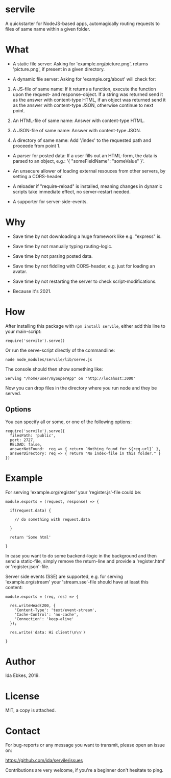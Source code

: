 servile
=======


A quickstarter for NodeJS-based apps, automagically routing requests to files
of same name within a given folder.


What
====

- A static file server: Asking for 'example.org/picture.png', returns
  'picture.png', if present in a given directory.

- A dynamic file server: Asking for 'example.org/about' will check for:

1. A JS-file of same name: If it returns a function, execute the function
   upon the request- and response-object. If a string was returned send it
   as the answer with content-type HTML, if an object was returned send it
   as the answer with content-type JSON, otherwise continue to next point.

2. An HTML-file of same name: Answer with content-type HTML.

3. A JSON-file of same name: Answer with content-type JSON.

4. A directory of same name: Add '/index' to the requested path and proceede
   from point 1.


- A parser for posted data: If a user fills out an HTML-form, the data is
  parsed to an object, e.g.: '{ "someFieldName": "someValue" }'.

- An unsecure allower of loading external resouces from other servers,
  by setting a CORS-header.

- A reloader if "require-reload" is installed, meaning changes in dynamic
  scripts take immediate effect, no server-restart needed.

- A supporter for server-side-events.


Why
===

- Save time by not downloading a huge framework like e.g. "express" is.

- Save time by not manually typing routing-logic.

- Save time by not parsing posted data.

- Save time by not fiddling with CORS-header, e.g. just for loading an avatar.

- Save time by not restarting the server to check script-modifications.

- Because it's 2021.


How
===

After installing this package with `npm install servile`, either add this line
to your main-script:

    require('servile').serve()

Or run the serve-script directly of the commandline:

    node node_modules/servile/lib/serve.js

The console should then show something like:

    Serving "/home/user/mySuperApp" on "http://locahost:3000"

Now you can drop files in the directory where you run node and they be served.


Options
-------

You can specify all or some, or one of the following options:

    require('servile').serve({
      filesPath: 'public',
      port: 2727,
      RELOAD: false,
      answerNotFound:  req => { return `Nothing found for ${req.url}` },
      answerDirectory: req => { return "No index-file in this folder." }
    })


Example
=======

For serving 'example.org/register' your 'register.js'-file could be:

    module.exports = (request, response) => {

      if(request.data) {

        // do something with request.data

      }

      return 'Some html'

    }


In case you want to do some backend-logic in the background and then send a
static-file, simply remove the return-line and provide a 'register.html' or
'register.json'-file.


Server side events (SSE) are supported, e.g. for serving 'example.org/stream'
your 'stream.sse'-file should have at least this content:

	module.exports = (req, res) => {

	  res.writeHead(200, {
		'Content-Type': 'text/event-stream',
		'Cache-Control': 'no-cache',
		'Connection': 'keep-alive'
	  });

	  res.write('data: Hi client!\n\n')

	}


Author
======

Ida Ebkes, 2019.


License
=======

MIT, a copy is attached.


Contact
=======

For bug-reports or any message you want to transmit, please open an issue on:

https://github.com/ida/servile/issues

Contributions are very welcome, if you're a beginner don't hesitate to ping.

